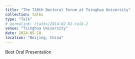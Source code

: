 ```yaml
---
title: "The 738th Doctoral Forum at Tsinghua University"
collection: talks
type: "Talk"
# permalink: /talks/2014-02-01-talk-2
venue: "Tsinghua University"
date: 2024-05-18
location: "Beijing, China"
---
```


<!-- [More information here](http://example2.com) -->

Best Oral Presentation